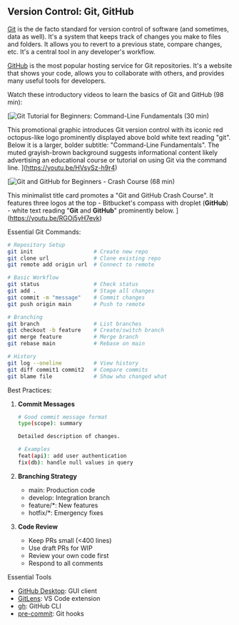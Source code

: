 ## Version Control: Git, GitHub

[Git](https://git-scm.com/) is the de facto standard for version control of software (and sometimes, data as well). It's a system that keeps track of changes you make to files and folders. It allows you to revert to a previous state, compare changes, etc. It's a central tool in any developer's workflow.

[GitHub](https://github.com/) is the most popular hosting service for Git repositories. It's a website that shows your code, allows you to collaborate with others, and provides many useful tools for developers.

Watch these introductory videos to learn the basics of Git and GitHub (98 min):

[![Git Tutorial for Beginners: Command-Line Fundamentals (30 min)](https://i.ytimg.com/vi_webp/HVsySz-h9r4/sddefault.webp)

This promotional graphic introduces Git version control with its iconic red octopus-like logo prominently displayed above bold white text reading "git". Below it is a larger, bolder subtitle: "Command-Line Fundamentals". The muted grayish-brown background suggests informational content likely advertising an educational course or tutorial on using Git via the command line.
](https://youtu.be/HVsySz-h9r4)

[![Git and GitHub for Beginners - Crash Course (68 min)](https://i.ytimg.com/vi_webp/RGOj5yH7evk/sddefault.webp)

This minimalist title card promotes a "Git and GitHub Crash Course". It features three logos at the top - Bitbucket's compass with droplet (**GitHub**) - white text reading "**Git** and **GitHub**" prominently below.
](https://youtu.be/RGOj5yH7evk)

Essential Git Commands:

```bash
# Repository Setup
git init                   # Create new repo
git clone url              # Clone existing repo
git remote add origin url  # Connect to remote

# Basic Workflow
git status                 # Check status
git add .                  # Stage all changes
git commit -m "message"    # Commit changes
git push origin main       # Push to remote

# Branching
git branch                 # List branches
git checkout -b feature    # Create/switch branch
git merge feature          # Merge branch
git rebase main            # Rebase on main

# History
git log --oneline          # View history
git diff commit1 commit2   # Compare commits
git blame file             # Show who changed what
```

Best Practices:

1. **Commit Messages**

   ```bash
   # Good commit message format
   type(scope): summary

   Detailed description of changes.

   # Examples
   feat(api): add user authentication
   fix(db): handle null values in query
   ```

2. **Branching Strategy**

   - main: Production code
   - develop: Integration branch
   - feature/\*: New features
   - hotfix/\*: Emergency fixes

3. **Code Review**
   - Keep PRs small (<400 lines)
   - Use draft PRs for WIP
   - Review your own code first
   - Respond to all comments

Essential Tools

- [GitHub Desktop](https://desktop.github.com/): GUI client
- [GitLens](https://gitlens.amod.io/): VS Code extension
- [gh](https://cli.github.com/): GitHub CLI
- [pre-commit](https://pre-commit.com/): Git hooks
